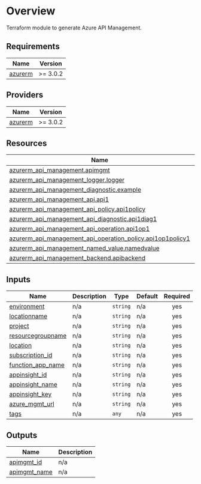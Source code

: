 # Overview

Terraform module to generate Azure API Management.

## Requirements

| Name | Version |
|------|---------|
| <a name="requirement_azurerm"></a> [azurerm](#requirement\_azurerm) | >= 3.0.2 |

## Providers

| Name | Version |
|------|---------|
| <a name="provider_azurerm"></a> [azurerm](#provider\_azurerm) | >= 3.0.2 |

## Resources

| Name | Type |
|------|------|
| [azurerm_api_management.apimgmt](https://registry.terraform.io/providers/hashicorp/azurerm/latest/docs/resources/api_management) | resource |
| [azurerm_api_management_logger.logger](https://registry.terraform.io/providers/hashicorp/azurerm/latest/docs/resources/api_management_logger) | resource |
| [azurerm_api_management_diagnostic.example](https://registry.terraform.io/providers/hashicorp/azurerm/latest/docs/resources/api_management_diagnostic) | resource |
| [azurerm_api_management_api.api1](https://registry.terraform.io/providers/hashicorp/azurerm/latest/docs/resources/api_management_api) | resource |
| [azurerm_api_management_api_policy.api1policy](https://registry.terraform.io/providers/hashicorp/azurerm/latest/docs/resources/api_management_api_policy) | resource |
| [azurerm_api_management_api_diagnostic.api1diag1](https://registry.terraform.io/providers/hashicorp/azurerm/latest/docs/resources/api_management_api_diagnostic) | resource |
| [azurerm_api_management_api_operation.api1op1](https://registry.terraform.io/providers/hashicorp/azurerm/latest/docs/resources/api_management_api_operation) | resource |
| [azurerm_api_management_api_operation_policy.api1op1policy1](https://registry.terraform.io/providers/hashicorp/azurerm/latest/docs/resources/api_management_api_operation_policy) | resource |
| [azurerm_api_management_named_value.namedvalue](https://registry.terraform.io/providers/hashicorp/azurerm/latest/docs/resources/api_management_named_value) | resource |
| [azurerm_api_management_backend.apibackend](https://registry.terraform.io/providers/hashicorp/azurerm/latest/docs/resources/api_management_backend) | resource |

## Inputs

| Name | Description | Type | Default | Required |
|------|-------------|------|---------|:--------:|
| <a name="input_environment"></a> [environment](#input\_environment) | n/a | `string` | n/a | yes |
| <a name="input_locationname"></a> [locationname](#input\_locationname) | n/a | `string` | n/a | yes |
| <a name="input_project"></a> [project](#input\_project) | n/a | `string` | n/a | yes |
| <a name="input_resourcegroupname"></a> [resourcegroupname](#input\_resourcegroupname) | n/a | `string` | n/a | yes |
| <a name="input_location"></a> [location](#input\_location) | n/a | `string` | n/a | yes |
| <a name="input_subscription_id"></a> [subscription\_id](#input\_subscrption\_id) | n/a | `string` | n/a | yes |
| <a name="input_function_app_name"></a> [function\_app\_name](#input\_function\_app\_name) | n/a | `string` | n/a | yes |
| <a name="input_appinsight_id"></a> [appinsight\_id](#input\_appinsight\_id) | n/a | `string` | n/a | yes |
| <a name="input_appinsight_name"></a> [appinsight\_name](#input\_appinsight\_name) | n/a | `string` | n/a | yes |
| <a name="input_appinsight_key"></a> [appinsight\_key](#input\_appinsight\_key) | n/a | `string` | n/a | yes |
| <a name="input_azure_mgmt_url"></a> [azure\_mgmt\_url](#input\_azure\_mgmt\_url) | n/a | `string` | n/a | yes |
| <a name="input_tags"></a> [tags](#input\_tags) | n/a | `any` | n/a | yes |

## Outputs

| Name | Description |
|------|-------------|
| <a name="output_apimgmt_id"></a> [apimgmt\_id](#output\_apimgmt\_id) | n/a |
| <a name="output_apimgmt_name"></a> [apimgmt\_name](#output\_apimgmt\_name) | n/a |
